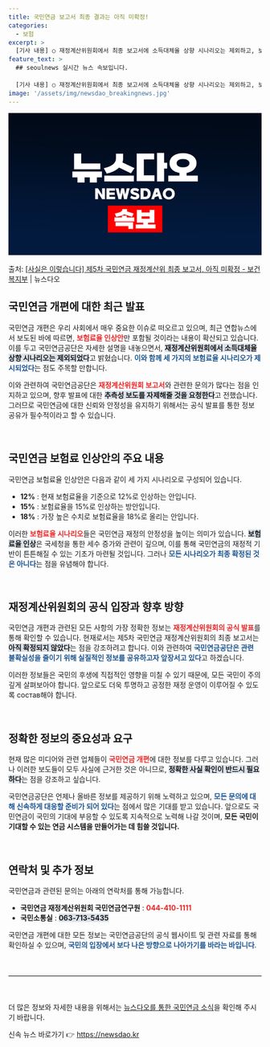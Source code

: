 ```yaml
---
title: 국민연금 보고서 최종 결과는 아직 미확정!
categories:
  - 보험
excerpt: >
  [기사 내용] ○ 재정계산위원회에서 최종 보고서에 소득대체율 상향 시나리오는 제외하고, 보험료율 12%, 1…
feature_text: >
  ## seoulnews 실시간 뉴스 속보입니다.

  [기사 내용] ○ 재정계산위원회에서 최종 보고서에 소득대체율 상향 시나리오는 제외하고, 보험료율 12%, 1…
image: '/assets/img/newsdao_breakingnews.jpg'
---
```


![뉴스다오 속보](/assets/img/newsdao_breakingnews.jpg)

<p>출처: <a href="https://newsdao.kr/1654" rel="dofollow">[사실은 이렇습니다] 제5차 국민연금 재정계산위 최종 보고서, 아직 미확정 - 보건복지부</a> | 뉴스다오</p>

<h2 data-ke-size="size26">국민연금 개편에 대한 최근 발표</h2>

<p data-ke-size="size16">

국민연금 개편은 우리 사회에서 매우 중요한 이슈로 떠오르고 있으며, 최근 연합뉴스에서 보도된 바에 따르면, <b><span style="color: #ee2323;">보험료율 인상안</span></b>만 포함될 것이라는 내용이 확산되고 있습니다. 이를 두고 국민연금공단은 자세한 설명을 내놓으면서, <b><span style="background-color: #21538527;">재정계산위원회에서 소득대체율 상향 시나리오는 제외되었다</span></b>고 밝혔습니다. <b><span style="color: #1a5490;">이와 함께 세 가지의 보험료율 시나리오가 제시되었다</span></b>는 점도 주목할 만합니다.

이와 관련하여 국민연금공단은 <b><span style="color: #ee2323;">재정계산위원회 보고서</span></b>와 관련한 문의가 많다는 점을 인지하고 있으며, 향후 발표에 대한 <b><span style="background-color: #21538527;">추측성 보도를 자제해줄 것을 요청한다</span></b>고 전했습니다. 그러므로 국민연금에 대한 신뢰와 안정성을 유지하기 위해서는 공식 발표를 통한 정보 공유가 필수적이라고 할 수 있습니다.

<p data-ke-size="size16">&nbsp;</p>

<h2 data-ke-size="size26">국민연금 보험료 인상안의 주요 내용</h2>

<p data-ke-size="size16">

국민연금 보험료율 인상안은 다음과 같이 세 가지 시나리오로 구성되어 있습니다. 
<ul>
<li><b>12%</b> : 현재 보험료율을 기준으로 12%로 인상하는 안입니다.</li>
<li><b>15%</b> : 보험료율을 15%로 인상하는 방안입니다.</li>
<li><b>18%</b> : 가장 높은 수치로 보험료율을 18%로 올리는 안입니다.</li>
</ul>

이러한 <b><span style="color: #ee2323;">보험료율 시나리오</span></b>들은 국민연금 재정의 안정성을 높이는 의미가 있습니다. <b><span style="background-color: #21538527;">보험료율 인상</span></b>은 국세청을 통한 세수 증가와 관련이 깊으며, 이를 통해 국민연금의 재정적 기반이 튼튼해질 수 있는 기초가 마련될 것입니다. 그러나 <b><span style="color: #1a5490;">모든 시나리오가 최종 확정된 것은 아니다</span></b>는 점을 유념해야 합니다.

<p data-ke-size="size16">&nbsp;</p>

<h2 data-ke-size="size26">재정계산위원회의 공식 입장과 향후 방향</h2>

<p data-ke-size="size16">

국민연금 개편과 관련된 모든 사항의 가장 정확한 정보는 <b><span style="color: #ee2323;">재정계산위원회의 공식 발표</span></b>를 통해 확인할 수 있습니다. 현재로서는 제5차 국민연금 재정계산위원회의 최종 보고서는 <b><span style="background-color: #21538527;">아직 확정되지 않았다</span></b>는 점을 강조하려고 합니다. 이와 관련하여 <b><span style="color: #1a5490;">국민연금공단은 관련 불확실성을 줄이기 위해 실질적인 정보를 공유하고자 앞장서고 있다</span></b>고 하겠습니다. 

이러한 정보들은 국민의 후생에 직접적인 영향을 미칠 수 있기 때문에, 모든 국민이 주의 깊게 살펴보아야 합니다. 앞으로도 더욱 투명하고 공정한 재정 운영이 이루어질 수 있도록 состав해야 합니다.

<p data-ke-size="size16">&nbsp;</p>

<h2 data-ke-size="size26">정확한 정보의 중요성과 요구</h2>

<p data-ke-size="size16">

현재 많은 미디어와 관련 업체들이 <b><span style="color: #ee2323;">국민연금 개편</span></b>에 대한 정보를 다루고 있습니다. 그러나 이러한 보도들이 모두 사실에 근거한 것은 아니므로, <b><span style="background-color: #21538527;">정확한 사실 확인이 반드시 필요하다</span></b>는 점을 강조하고 싶습니다.

국민연금공단은 언제나 올바른 정보를 제공하기 위해 노력하고 있으며, <b><span style="color: #1a5490;">모든 문의에 대해 신속하게 대응할 준비가 되어 있다</span></b>는 점에서 많은 기대를 받고 있습니다. 앞으로도 국민연금이 국민의 기대에 부응할 수 있도록 지속적으로 노력해 나갈 것이며, <b>모든 국민이 기대할 수 있는 연금 시스템을 만들어가는 데 힘쓸 것입니다.</b>

<p data-ke-size="size16">&nbsp;</p>

<h2 data-ke-size="size26">연락처 및 추가 정보</h2>

<p data-ke-size="size16">

국민연금과 관련된 문의는 아래의 연락처를 통해 가능합니다. 

<ul>
<li><b>국민연금 재정계산위원회 국민연금연구원</b> : <b><span style="color: #ee2323;">044-410-1111</span></b></li>
<li><b>국민소통실</b> : <b><span style="background-color: #21538527;">063-713-5435</span></b></li>
</ul>

국민연금 개편에 대한 모든 정보는 국민연금공단의 공식 웹사이트 및 관련 자료를 통해 확인하실 수 있으며, <b><span style="color: #1a5490;">국민의 입장에서 보다 나은 방향으로 나아가기를 바라는 바입니다</span></b>. 

<p data-ke-size="size16">&nbsp;</p>

<hr style="border:none; border-top:1px solid #ccc; margin:20px 0;"/>

<p data-ke-size="size16">&nbsp;</p>

<p data-ke-size="size16">

더 많은 정보와 자세한 내용을 위해서는 <a href="https://newsdao.kr/1654">뉴스다오를 통한 국민연금 소식</a>을 확인해 주시기 바랍니다. 

</p> 

신속 뉴스 바로가기 👉 <a href="https://newsdao.kr" rel="dofollow">https://newsdao.kr</a>


